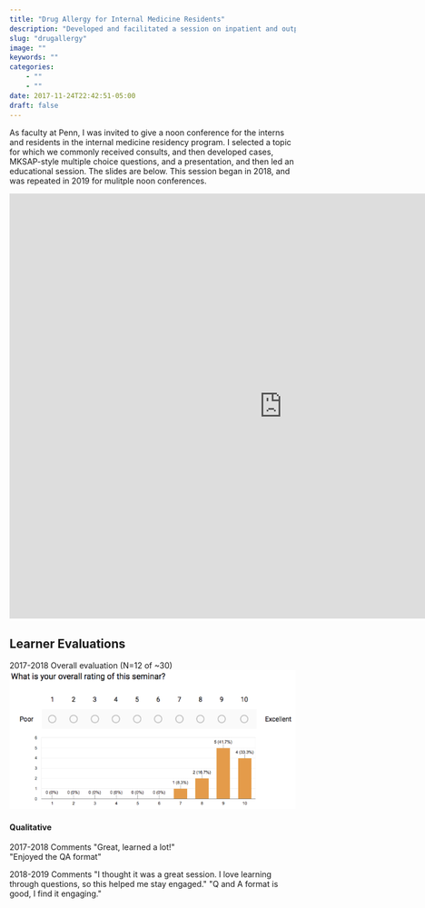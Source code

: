 ```yaml
---
title: "Drug Allergy for Internal Medicine Residents"
description: "Developed and facilitated a session on inpatient and outpatient drug allergy"
slug: "drugallergy"
image: ""
keywords: ""
categories:
    - ""
    - ""
date: 2017-11-24T22:42:51-05:00
draft: false
---
```



As faculty at Penn, I was invited to give a noon conference for the interns and residents in the internal medicine residency program. I selected a topic for which we commonly received consults, and then developed cases, MKSAP-style multiple choice questions, and a presentation, and then led an educational session. The slides are below. This session began in 2018, and was repeated in 2019 for mulitple noon conferences.

<iframe src="https://docs.google.com/presentation/d/e/2PACX-1vTOdK_FvKr_KQ0KBN7JvfVt0JTw-AmD614yYtBbb5gCYwcypOohRO-Bf1WTuOvko7PwyvYz3Nap7K3C/embed?start=false&loop=false&delayms=3000" frameborder="0" width="960" height="749" allowfullscreen="true" mozallowfullscreen="true" webkitallowfullscreen="true"></iframe>


## Learner Evaluations

2017-2018 Overall evaluation (N=12 of ~30)  
<img src="../../img/FeedbackDrugAllergy.png" alt="Overall Evaluation" />

#### Qualitative  
2017-2018 Comments
"Great, learned a lot!"  
"Enjoyed the QA format"

2018-2019 Comments
"I thought it was a great session. I love learning through questions, so this helped me stay engaged."
"Q and A format is good, I find it engaging."
